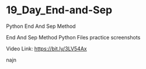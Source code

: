 # 19_Day_End-and-Sep
Python End And Sep Method

End And Sep Method Python Files
practice screenshots

Video Link: https://bit.ly/3LV54Ax


najn
